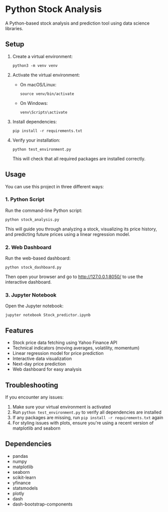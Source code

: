 # Python Stock Analysis

A Python-based stock analysis and prediction tool using data science libraries.

## Setup

1. Create a virtual environment:
   ```
   python3 -m venv venv
   ```

2. Activate the virtual environment:
   - On macOS/Linux:
     ```
     source venv/bin/activate
     ```
   - On Windows:
     ```
     venv\Scripts\activate
     ```

3. Install dependencies:
   ```
   pip install -r requirements.txt
   ```

4. Verify your installation:
   ```
   python test_environment.py
   ```
   This will check that all required packages are installed correctly.

## Usage

You can use this project in three different ways:

### 1. Python Script

Run the command-line Python script:
```
python stock_analysis.py
```

This will guide you through analyzing a stock, visualizing its price history, and predicting future prices using a linear regression model.

### 2. Web Dashboard

Run the web-based dashboard:
```
python stock_dashboard.py
```

Then open your browser and go to http://127.0.0.1:8050/ to use the interactive dashboard.

### 3. Jupyter Notebook

Open the Jupyter notebook:
```
jupyter notebook Stock_predictor.ipynb
```

## Features

- Stock price data fetching using Yahoo Finance API
- Technical indicators (moving averages, volatility, momentum)
- Linear regression model for price prediction
- Interactive data visualization
- Next-day price prediction
- Web dashboard for easy analysis

## Troubleshooting

If you encounter any issues:

1. Make sure your virtual environment is activated
2. Run `python test_environment.py` to verify all dependencies are installed
3. If any packages are missing, run `pip install -r requirements.txt` again
4. For styling issues with plots, ensure you're using a recent version of matplotlib and seaborn

## Dependencies

- pandas
- numpy
- matplotlib
- seaborn
- scikit-learn
- yfinance
- statsmodels
- plotly
- dash
- dash-bootstrap-components 